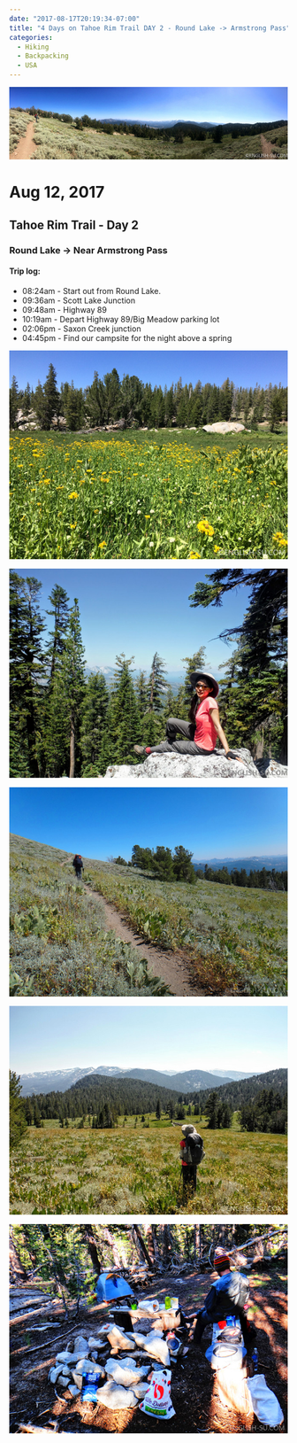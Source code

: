 ```yaml
---
date: "2017-08-17T20:19:34-07:00"
title: "4 Days on Tahoe Rim Trail DAY 2 - Round Lake -> Armstrong Pass"
categories:
  - Hiking
  - Backpacking
  - USA
---
```

![Tahoe Rim Trail DAY 2 - Round Lake -> Armstrong Pass](/img/2017/trtday2f.jpg)
# Aug 12, 2017
## Tahoe Rim Trail - Day 2
### Round Lake -> Near Armstrong Pass

#### Trip log:
* 08:24am - Start out from Round Lake.
* 09:36am - Scott Lake Junction
* 09:48am - Highway 89
* 10:19am - Depart Highway 89/Big Meadow parking lot
* 02:06pm - Saxon Creek junction
* 04:45pm - Find our campsite for the night above a spring

![Tahoe Rim Trail DAY 2 - Round Lake -> Armstrong Pass](/img/2017/trtday2a.jpg)

<!--more-->

![Tahoe Rim Trail DAY 2 - Round Lake -> Armstrong Pass](/img/2017/trtday2b.jpg)

![Tahoe Rim Trail DAY 2 - Round Lake -> Armstrong Pass](/img/2017/trtday2c.jpg)

![Tahoe Rim Trail DAY 2 - Round Lake -> Armstrong Pass](/img/2017/trtday2d.jpg)

![Tahoe Rim Trail DAY 2 - Round Lake -> Armstrong Pass](/img/2017/trtday2e.jpg)
